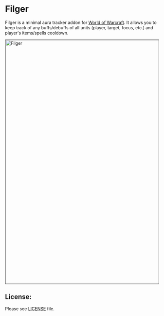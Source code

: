 # Filger

Filger is a minimal aura tracker addon for [World of Warcraft](https://worldofwarcraft.com/en-us/).
It allows you to keep track of any buffs/debuffs of all units (player, target, focus, etc.) and player's items/spells cooldown.

<a href="https://i.imgur.com/58wcJx1.jpg"><img src="https://i.imgur.com/58wcJx1.jpg" alt="Filger" width="800px" border="1px solid #ddddd" /></a>

## License:

Please see [LICENSE](https://github.com/PedroZC90/Filger/blob/master/LICENSE) file.
